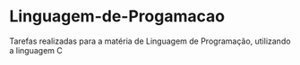 # Linguagem-de-Progamacao
Tarefas realizadas para a matéria de Linguagem de Programação, utilizando a linguagem C
